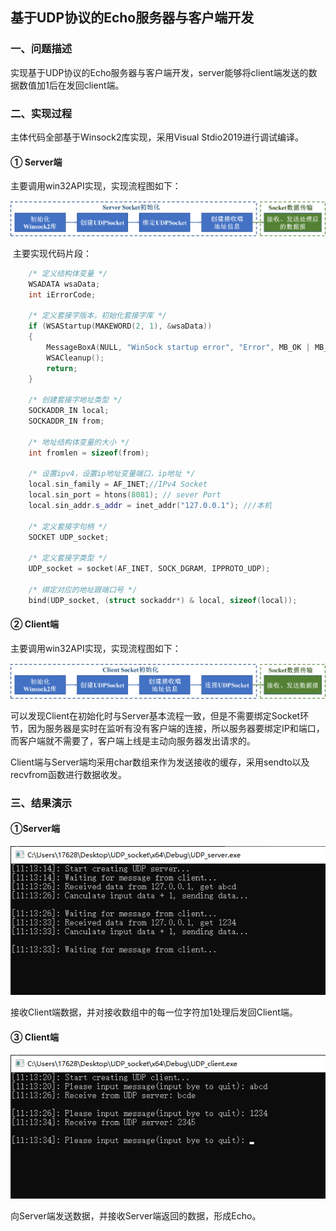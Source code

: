 ## 基于UDP协议的Echo服务器与客户端开发

### **一、问题描述**

实现基于UDP协议的Echo服务器与客户端开发，server能够将client端发送的数据数值加1后在发回client端。

 

### **二、实现过程**

主体代码全部基于Winsock2库实现，采用Visual Stdio2019进行调试编译。

#### ① Server端

主要调用win32API实现，实现流程图如下：

![img](./pic/1.png)

​    主要实现代码片段：

```c++
	/* 定义结构体变量 */
	WSADATA wsaData;
	int iErrorCode;

	/* 定义套接字版本，初始化套接字库 */
	if (WSAStartup(MAKEWORD(2, 1), &wsaData)) 
	{
		MessageBoxA(NULL, "WinSock startup error", "Error", MB_OK | MB_ICONERROR);
		WSACleanup();
		return;
	}
	
	/* 创建套接字地址类型 */
	SOCKADDR_IN local;
	SOCKADDR_IN from;

	/* 地址结构体变量的大小 */
	int fromlen = sizeof(from);

	/* 设置ipv4，设置ip地址变量端口，ip地址 */
	local.sin_family = AF_INET;//IPv4 Socket
	local.sin_port = htons(8081); // sever Port
	local.sin_addr.s_addr = inet_addr("127.0.0.1"); ///本机
	
	/* 定义套接字句柄 */
	SOCKET UDP_socket;

	/* 定义套接字类型 */
	UDP_socket = socket(AF_INET, SOCK_DGRAM, IPPROTO_UDP);

	/* 绑定对应的地址跟端口号 */
	bind(UDP_socket, (struct sockaddr*) & local, sizeof(local));
```

 

#### ② Client端

主要调用win32API实现，实现流程图如下：

![img](./pic/2.png)

可以发现Client在初始化时与Server基本流程一致，但是不需要绑定Socket环节，因为服务器是实时在监听有没有客户端的连接，所以服务器要绑定IP和端口，而客户端就不需要了，客户端上线是主动向服务器发出请求的。

Client端与Server端均采用char数组来作为发送接收的缓存，采用sendto以及recvfrom函数进行数据收发。

 

### **三、结果演示**

#### ①Server端

![img](./pic/3.png)

  接收Client端数据，并对接收数组中的每一位字符加1处理后发回Client端。

#### ③ Client端

![img](./pic/4.png)

向Server端发送数据，并接收Server端返回的数据，形成Echo。

 